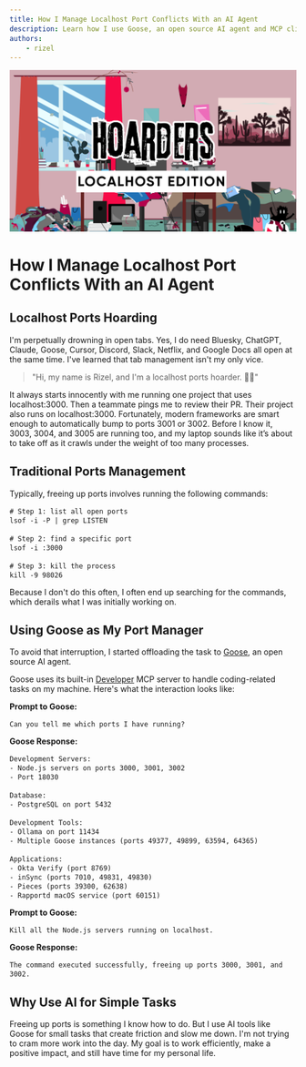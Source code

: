 ```yaml
---
title: How I Manage Localhost Port Conflicts With an AI Agent
description: Learn how I use Goose, an open source AI agent and MCP client, to manage conflicting ports without breaking my flow.
authors: 
    - rizel
---
```


![blog cover](hoarders.png)

# How I Manage Localhost Port Conflicts With an AI Agent

## Localhost Ports Hoarding

I'm perpetually drowning in open tabs. Yes, I do need Bluesky, ChatGPT, Claude, Goose, Cursor, Discord, Slack, Netflix, and Google Docs all open at the same time. I've learned that tab management isn't my only vice.

> "Hi, my name is Rizel, and I'm a localhost ports hoarder. 👋🏿"

It always starts innocently with me running one project that uses localhost:3000. Then a teammate pings me to review their PR. Their project also runs on localhost:3000. Fortunately, modern frameworks are smart enough to automatically bump to ports 3001 or 3002\. Before I know it, 3003, 3004, and 3005 are running too, and my laptop sounds like it’s about to take off as it crawls under the weight of too many processes.

## Traditional Ports Management

Typically, freeing up ports involves running the following commands:

```shell
# Step 1: list all open ports
lsof -i -P | grep LISTEN

# Step 2: find a specific port
lsof -i :3000

# Step 3: kill the process
kill -9 98026
```

Because I don't do this often, I often end up searching for the commands, which derails what I was initially working on.

## Using Goose as My Port Manager

To avoid that interruption, I started offloading the task to [Goose](/), an open source AI agent.

Goose uses its built-in [Developer](/docs/tutorials/developer-mcp) MCP server to handle coding-related tasks on my machine. Here's what the interaction looks like:

**Prompt to Goose:** 

```
Can you tell me which ports I have running?
```

**Goose Response:**

```
Development Servers:
- Node.js servers on ports 3000, 3001, 3002
- Port 18030

Database:
- PostgreSQL on port 5432

Development Tools:
- Ollama on port 11434
- Multiple Goose instances (ports 49377, 49899, 63594, 64365)

Applications:
- Okta Verify (port 8769)
- inSync (ports 7010, 49831, 49830)
- Pieces (ports 39300, 62638)
- Rapportd macOS service (port 60151)
```

**Prompt to Goose:** 

```
Kill all the Node.js servers running on localhost.
```

**Goose Response:**

```
The command executed successfully, freeing up ports 3000, 3001, and 3002.
```

## Why Use AI for Simple Tasks

Freeing up ports is something I know how to do. But I use AI tools like Goose for small tasks that create friction and slow me down. I'm not trying to cram more work into the day. My goal is to work efficiently, make a positive impact, and still have time for my personal life.

<head>
  <meta property="og:title" content="How I Manage Localhost Port Conflicts With an AI Agent" />
  <meta property="og:type" content="article" />
  <meta property="og:url" content="https://block.github.io/goose/blog/2025/05/22/manage-local-host-conflicts-with-goose" />
  <meta property="og:description" content="Learn how I use Goose, an open source AI agent, to manage conflicting ports without breaking my flow." />
  <meta property="og:image" content="https://block.github.io/goose/assets/images/hoarders-753809f09399a9e4f734006a8d74218d.png" />
  <meta name="twitter:card" content="summary_large_image" />
  <meta property="twitter:domain" content="block.github.io/goose" />
  <meta name="twitter:title" content="How I Manage Localhost Port Conflicts With an AI Agent" />
  <meta name="twitter:description" content="Learn how I use Goose, an open source AI agent, to manage conflicting ports without breaking my flow." />
  <meta name="twitter:image" content="https://block.github.io/goose/assets/images/hoarders-753809f09399a9e4f734006a8d74218d.png" />
</head>